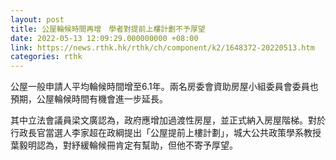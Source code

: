 ```yaml
---
layout: post
title: 公屋輪候時間再增　學者對提前上樓計劃不予厚望
date: 2022-05-13 12:09:29.000000000 +08:00
link: https://news.rthk.hk/rthk/ch/component/k2/1648372-20220513.htm
categories: rthk
---
```


公屋一般申請人平均輪候時間增至6.1年。兩名房委會資助房屋小組委員會委員也預期，公屋輪候時間有機會進一步延長。

其中立法會議員梁文廣認為，政府應增加過渡性房屋，並正式納入房屋階梯。對於行政長官當選人李家超在政綱提出「公屋提前上樓計劃」，城大公共政策學系教授葉毅明認為，對紓緩輪候冊肯定有幫助，但他不寄予厚望。
